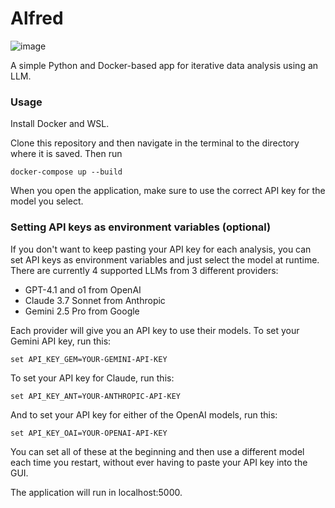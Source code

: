 ﻿# Alfred
![image](https://github.com/user-attachments/assets/28cc3f43-9ad9-466e-bf63-ba1242296da1)



A simple Python and Docker-based app for iterative data analysis using an LLM.

### Usage

Install Docker and WSL.

Clone this repository and then navigate in the terminal to the directory where it is saved. Then run

    docker-compose up --build

When you open the application, make sure to use the correct API key for the model you select.

### Setting API keys as environment variables (optional)

If you don't want to keep pasting your API key for each analysis, you can set API keys as environment variables and just select the model at runtime. 
There are currently 4 supported LLMs from 3 different providers: 
 - GPT-4.1 and o1 from OpenAI
 - Claude 3.7 Sonnet from Anthropic
 - Gemini 2.5 Pro from Google

Each provider will give you an API key to use their models. To set your Gemini API key, run this:

    set API_KEY_GEM=YOUR-GEMINI-API-KEY

To set your API key for Claude, run this:

    set API_KEY_ANT=YOUR-ANTHROPIC-API-KEY

And to set your API key for either of the OpenAI models, run this:

    set API_KEY_OAI=YOUR-OPENAI-API-KEY

You can set all of these at the beginning and then use a different model each time you restart, without ever having to paste your API key into the GUI.


The application will run in localhost:5000.
